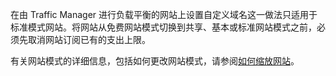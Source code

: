 ﻿在由 Traffic Manager 进行负载平衡的网站上设置自定义域名这一做法只适用于标准模式网站。将网站从免费网站模式切换到共享、基本或标准网站模式之前，必须先取消网站订阅已有的支出上限。 

有关网站模式的详细信息，包括如何更改网站模式，请参阅[如何缩放网站](/documentation/articles/web-sites-scale/)。<!--HONumber=41-->
